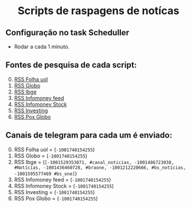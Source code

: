 <h1 align="center">Scripts de raspagens de notícas</h1>

## Configuração no task Scheduller

- Rodar a cada 1 minuto.

## Fontes de pesquisa de cada script:
0. [RSS Folha uol](https://feeds.folha.uol.com.br/mercado/rss091.xml)
1. [RSS Globo](https://oglobo.globo.com/rss.xml?completo=true)
2. [RSS Ibge](https://agenciadenoticias.ibge.gov.br/agencia-rss)
3. [RSS Infomoney feed](https://www.infomoney.com.br/feed/)
4. [RSS Infomoney Stock](https://www.infomoney.com.br/stock-pickers/feed/)
5. [RSS Investing](https://br.investing.com/rss/news.rss)
6. [RSS Pox Globo](http://pox.globo.com/rss/valor)

## Canais de telegram para cada um é enviado:
0. RSS Folha uol = (`-1001740154255`)
1. RSS Globo = (`-1001740154255`)
2. RSS Ibge = (`[-1001529353071, #canal_noticias, -1001486723038, #Notícias, -1001436460728, #braone, -1001212220666, #bs_notícias, -1001595577469 #bs_one]`)
3. RSS Infomoney feed = (`-1001740154255`)
4. RSS Infomoney Stock = (`-1001740154255`)
5. RSS Investing = (`-1001740154255`)
6. RSS Pox Globo = (`-1001740154255`)